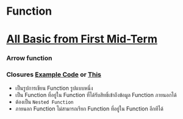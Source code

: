 # Function

# [All Basic from First Mid-Term](/mid-term1/function/README.md)
### Arrow function

### Closures [Example Code](code/wk9/closures.js) or [This](/code/wk9/main.js)
- เป็นรูปการเขียน Function รูปแบบหนึ่ง
- เป็น Function ที่อยู่ใน Function ที่ได้รับสิทธิ์เข้าถึงข้อมูล Function ภายนอกได้
- ต้องเป็น  `Nested Function`
- ภายนอก Function ไม่สามารถเรียก Function ที่อยู่ใน Function อีกทีได้

    